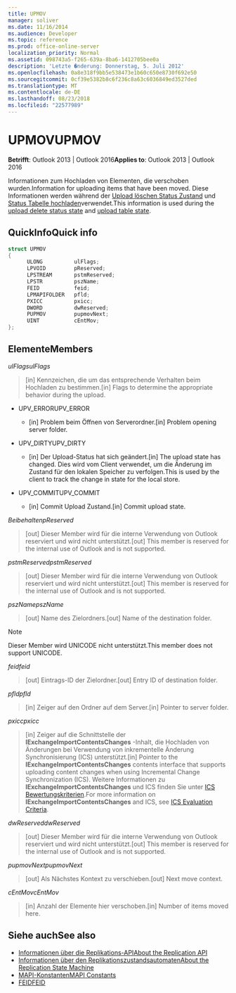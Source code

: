 ```yaml
---
title: UPMOV
manager: soliver
ms.date: 11/16/2014
ms.audience: Developer
ms.topic: reference
ms.prod: office-online-server
localization_priority: Normal
ms.assetid: 098743a5-f265-639a-8ba6-1412705bee0a
description: 'Letzte �nderung: Donnerstag, 5. Juli 2012'
ms.openlocfilehash: 0a8e318f9bb5e538473e1b60c650e8730f692e50
ms.sourcegitcommit: 0cf39e5382b8c6f236c8a63c6036849ed3527ded
ms.translationtype: MT
ms.contentlocale: de-DE
ms.lasthandoff: 08/23/2018
ms.locfileid: "22577989"
---
```

# <a name="upmov"></a><span data-ttu-id="4147e-103">UPMOV</span><span class="sxs-lookup"><span data-stu-id="4147e-103">UPMOV</span></span>
 
<span data-ttu-id="4147e-104">**Betrifft**: Outlook 2013 | Outlook 2016</span><span class="sxs-lookup"><span data-stu-id="4147e-104">**Applies to**: Outlook 2013 | Outlook 2016</span></span> 
  
<span data-ttu-id="4147e-105">Informationen zum Hochladen von Elementen, die verschoben wurden.</span><span class="sxs-lookup"><span data-stu-id="4147e-105">Information for uploading items that have been moved.</span></span> <span data-ttu-id="4147e-106">Diese Informationen werden während der [Upload löschen Status Zustand](upload-delete-status-state.md) und [Status Tabelle hochladen](upload-table-state.md)verwendet.</span><span class="sxs-lookup"><span data-stu-id="4147e-106">This information is used during the [upload delete status state](upload-delete-status-state.md) and [upload table state](upload-table-state.md).</span></span>
  
## <a name="quick-info"></a><span data-ttu-id="4147e-107">QuickInfo</span><span class="sxs-lookup"><span data-stu-id="4147e-107">Quick info</span></span>

```cpp
struct UPMOV 
{ 
      ULONG          ulFlags; 
      LPVOID         pReserved; 
      LPSTREAM       pstmReserved; 
      LPSTR          pszName; 
      FEID           feid; 
      LPMAPIFOLDER   pfld; 
      PXICC          pxicc; 
      DWORD          dwReserved; 
      PUPMOV         pupmovNext; 
      UINT           cEntMov; 
};
```

## <a name="members"></a><span data-ttu-id="4147e-108">Elemente</span><span class="sxs-lookup"><span data-stu-id="4147e-108">Members</span></span>

<span data-ttu-id="4147e-109">_ulFlags_</span><span class="sxs-lookup"><span data-stu-id="4147e-109">_ulFlags_</span></span>
  
> <span data-ttu-id="4147e-110">[in] Kennzeichen, die um das entsprechende Verhalten beim Hochladen zu bestimmen.</span><span class="sxs-lookup"><span data-stu-id="4147e-110">[in] Flags to determine the appropriate behavior during the upload.</span></span>
    
  - <span data-ttu-id="4147e-111">UPV_ERROR</span><span class="sxs-lookup"><span data-stu-id="4147e-111">UPV_ERROR</span></span>
    
    - <span data-ttu-id="4147e-112">[in] Problem beim Öffnen von Serverordner.</span><span class="sxs-lookup"><span data-stu-id="4147e-112">[in] Problem opening server folder.</span></span>
    
  - <span data-ttu-id="4147e-113">UPV_DIRTY</span><span class="sxs-lookup"><span data-stu-id="4147e-113">UPV_DIRTY</span></span>
    
    - <span data-ttu-id="4147e-114">[in] Der Upload-Status hat sich geändert.</span><span class="sxs-lookup"><span data-stu-id="4147e-114">[in] The upload state has changed.</span></span> <span data-ttu-id="4147e-115">Dies wird vom Client verwendet, um die Änderung im Zustand für den lokalen Speicher zu verfolgen.</span><span class="sxs-lookup"><span data-stu-id="4147e-115">This is used by the client to track the change in state for the local store.</span></span>
    
  - <span data-ttu-id="4147e-116">UPV_COMMIT</span><span class="sxs-lookup"><span data-stu-id="4147e-116">UPV_COMMIT</span></span>
    
    - <span data-ttu-id="4147e-117">[in] Commit Upload Zustand.</span><span class="sxs-lookup"><span data-stu-id="4147e-117">[in] Commit upload state.</span></span>
    
<span data-ttu-id="4147e-118">_Beibehalten_</span><span class="sxs-lookup"><span data-stu-id="4147e-118">_pReserved_</span></span>
  
>  <span data-ttu-id="4147e-119">[out] Dieser Member wird für die interne Verwendung von Outlook reserviert und wird nicht unterstützt.</span><span class="sxs-lookup"><span data-stu-id="4147e-119">[out] This member is reserved for the internal use of Outlook and is not supported.</span></span> 
    
<span data-ttu-id="4147e-120">_pstmReserved_</span><span class="sxs-lookup"><span data-stu-id="4147e-120">_pstmReserved_</span></span>
  
>  <span data-ttu-id="4147e-121">[out] Dieser Member wird für die interne Verwendung von Outlook reserviert und wird nicht unterstützt.</span><span class="sxs-lookup"><span data-stu-id="4147e-121">[out] This member is reserved for the internal use of Outlook and is not supported.</span></span> 
    
<span data-ttu-id="4147e-122">_pszName_</span><span class="sxs-lookup"><span data-stu-id="4147e-122">_pszName_</span></span>
  
>  <span data-ttu-id="4147e-123">[out] Name des Zielordners.</span><span class="sxs-lookup"><span data-stu-id="4147e-123">[out] Name of the destination folder.</span></span> 
    
  > [!NOTE]
  > <span data-ttu-id="4147e-124">Dieser Member wird UNICODE nicht unterstützt.</span><span class="sxs-lookup"><span data-stu-id="4147e-124">This member does not support UNICODE.</span></span> 
  
<span data-ttu-id="4147e-125">_feid_</span><span class="sxs-lookup"><span data-stu-id="4147e-125">_feid_</span></span>
  
>  <span data-ttu-id="4147e-126">[out] Eintrags-ID der Zielordner.</span><span class="sxs-lookup"><span data-stu-id="4147e-126">[out] Entry ID of destination folder.</span></span> 
    
<span data-ttu-id="4147e-127">_pfld_</span><span class="sxs-lookup"><span data-stu-id="4147e-127">_pfld_</span></span>
  
>  <span data-ttu-id="4147e-128">[in] Zeiger auf den Ordner auf dem Server.</span><span class="sxs-lookup"><span data-stu-id="4147e-128">[in] Pointer to server folder.</span></span> 
    
<span data-ttu-id="4147e-129">_pxicc_</span><span class="sxs-lookup"><span data-stu-id="4147e-129">_pxicc_</span></span>
  
>  <span data-ttu-id="4147e-130">[in] Zeiger auf die Schnittstelle der **IExchangeImportContentsChanges** -Inhalt, die Hochladen von Änderungen bei Verwendung von inkrementelle Änderung Synchronisierung (ICS) unterstützt.</span><span class="sxs-lookup"><span data-stu-id="4147e-130">[in] Pointer to the **IExchangeImportContentsChanges** contents interface that supports uploading content changes when using Incremental Change Synchronization (ICS).</span></span> <span data-ttu-id="4147e-131">Weitere Informationen zu **IExchangeImportContentsChanges** und ICS finden Sie unter [ICS Bewertungskriterien](http://msdn.microsoft.com/en-us/library/aa579252%28EXCHG.80%29.aspx).</span><span class="sxs-lookup"><span data-stu-id="4147e-131">For more information on **IExchangeImportContentsChanges** and ICS, see [ICS Evaluation Criteria](http://msdn.microsoft.com/en-us/library/aa579252%28EXCHG.80%29.aspx).</span></span>
    
<span data-ttu-id="4147e-132">_dwReserved_</span><span class="sxs-lookup"><span data-stu-id="4147e-132">_dwReserved_</span></span>
  
>  <span data-ttu-id="4147e-133">[out] Dieser Member wird für die interne Verwendung von Outlook reserviert und wird nicht unterstützt.</span><span class="sxs-lookup"><span data-stu-id="4147e-133">[out] This member is reserved for the internal use of Outlook and is not supported.</span></span> 
    
<span data-ttu-id="4147e-134">_pupmovNext_</span><span class="sxs-lookup"><span data-stu-id="4147e-134">_pupmovNext_</span></span>
  
>  <span data-ttu-id="4147e-135">[out] Als Nächstes Kontext zu verschieben.</span><span class="sxs-lookup"><span data-stu-id="4147e-135">[out] Next move context.</span></span> 
    
<span data-ttu-id="4147e-136">_cEntMov_</span><span class="sxs-lookup"><span data-stu-id="4147e-136">_cEntMov_</span></span>
  
>  <span data-ttu-id="4147e-137">[in] Anzahl der Elemente hier verschoben.</span><span class="sxs-lookup"><span data-stu-id="4147e-137">[in] Number of items moved here.</span></span> 
    
## <a name="see-also"></a><span data-ttu-id="4147e-138">Siehe auch</span><span class="sxs-lookup"><span data-stu-id="4147e-138">See also</span></span>

- [<span data-ttu-id="4147e-139">Informationen über die Replikations-API</span><span class="sxs-lookup"><span data-stu-id="4147e-139">About the Replication API</span></span>](about-the-replication-api.md)
- [<span data-ttu-id="4147e-140">Informationen über den Replikationszustandsautomaten</span><span class="sxs-lookup"><span data-stu-id="4147e-140">About the Replication State Machine</span></span>](about-the-replication-state-machine.md)
- [<span data-ttu-id="4147e-141">MAPI-Konstanten</span><span class="sxs-lookup"><span data-stu-id="4147e-141">MAPI Constants</span></span>](mapi-constants.md)
- [<span data-ttu-id="4147e-142">FEID</span><span class="sxs-lookup"><span data-stu-id="4147e-142">FEID</span></span>](feid.md)

